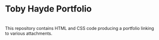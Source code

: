# Toby Hayde Portfolio
#
This repository contains HTML and CSS code producing a portfolio linking to various attachments.
#

